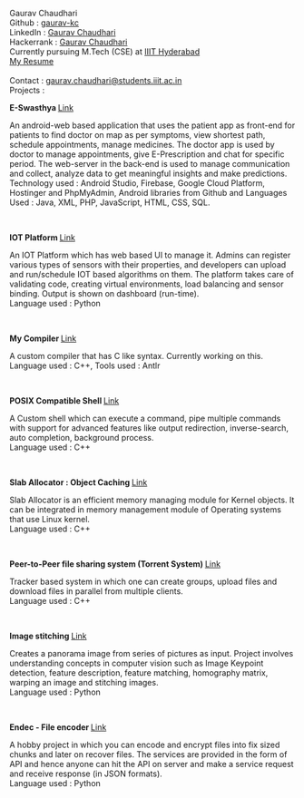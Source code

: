 Gaurav Chaudhari <br />
Github : <a href="https://github.com/gaurav-kc" target = "_blank">gaurav-kc</a> <br />
LinkedIn : <a href="https://www.linkedin.com/in/gauravkc" target = "_blank">Gaurav Chaudhari</a> <br />
Hackerrank : <a href="https://www.hackerrank.com/2019201045_Gaura" target = "_blank">Gaurav Chaudhari</a> <br />
Currently pursuing M.Tech (CSE) at <a href="https://www.iiit.ac.in/" target = "_blank">IIIT Hyderabad</a> <br />
<a href="https://drive.google.com/file/d/1vajtJiN_jOVLFLDavAkl55BK0aWtmSrn/view?usp=sharing" target = "_blank">My Resume</a> <br /><br />
Contact : gaurav.chaudhari@students.iiit.ac.in <br />
Projects : <br />


<b>E-Swasthya </b><a href="https://github.com/gaurav-kc/E-Swasthya" target = "_blank">Link</a><br />

An android-web based application that uses the patient app as front-end for patients to find doctor on map as per symptoms, view shortest path, schedule appointments, manage medicines. The doctor app is used by doctor to manage appointments, give E-Prescription and chat for specific period. The web-server in the back-end is used to manage communication and collect, analyze data to get meaningful insights and make predictions.<br />
Technology used : Android Studio, Firebase, Google Cloud Platform, Hostinger and PhpMyAdmin, Android libraries from Github and Languages Used : Java, XML, PHP, JavaScript, HTML, CSS, SQL.<br />

<br />

<b>IOT Platform </b><a href="https://github.com/gaurav-kc/IOT_Platform" target = "_blank">Link</a><br />

An IOT Platform which has web based UI to manage it. Admins can register various types of sensors with their properties, and developers can upload and run/schedule IOT based algorithms on them. The platform takes care of validating code, creating virtual environments, load balancing and sensor binding. Output is shown on dashboard (run-time).<br />
Language used : Python <br />

<br />

<b>My Compiler </b><a href="https://github.com/gaurav-kc/My_Compiler" target = "_blank">Link</a><br />

A custom compiler that has C like syntax. Currently working on this. <br />
Language used : C++, Tools used : Antlr <br />

<br />

<b>POSIX Compatible Shell </b><a href="https://github.com/gaurav-kc/POSIX-Compatible-Shell" target = "_blank">Link</a><br />

A Custom shell which can execute a command, pipe multiple commands with support for advanced features like output redirection, inverse-search, auto completion, background process.<br />
Language used : C++ <br />

<br />

<b>Slab Allocator : Object Caching </b><a href="https://github.com/gaurav-kc/Slab-Allocator" target = "_blank">Link</a><br />

Slab Allocator is an efficient memory managing module for Kernel objects. It can be integrated in memory management module of Operating systems that use Linux kernel.<br />
Language used : C++ <br />
 
<br />

<b>Peer-to-Peer file sharing system (Torrent System) </b><a href="https://github.com/gaurav-kc/Peer-to-Peer-file-sharing-system" target = "_blank">Link</a><br />

Tracker based system in which one can create groups, upload files and download files in parallel from multiple clients.<br />
Language used : C++ <br />

<br />

<b>Image stitching </b><a href="https://github.com/gaurav-kc/Image-stitching" target = "_blank">Link</a><br />

Creates a panorama image from series of pictures as input. Project involves understanding concepts in computer vision such as Image Keypoint detection, feature description, feature matching, homography matrix, warping an image and stitching images.<br />
Language used : Python <br />

<br />

<b>Endec - File encoder </b><a href="https://github.com/gaurav-kc/En_dec" target = "_blank">Link</a><br />

A hobby project in which you can encode and encrypt files into fix sized chunks and later on recover files. The
services are provided in the form of API and hence anyone can hit the API on server and make a service request and
receive response (in JSON formats).<br />
Language used : Python <br />

<br />

